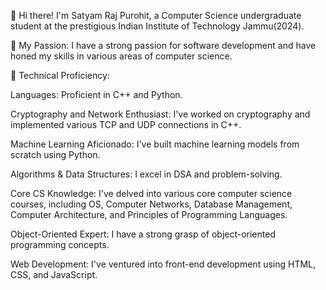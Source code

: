 👋 Hi there! I'm Satyam Raj Purohit, a Computer Science undergraduate student at the prestigious Indian Institute of Technology Jammu(2024).

🚀 My Passion: I have a strong passion for software development and have honed my skills in various areas of computer science.

🌟 Technical Proficiency:

Languages: Proficient in C++ and Python.

Cryptography and Network Enthusiast: I've worked on cryptography and implemented various TCP and UDP connections in C++.

Machine Learning Aficionado: I've built machine learning models from scratch using Python.

Algorithms & Data Structures: I excel in DSA and problem-solving.

Core CS Knowledge: I've delved into various core computer science courses, including OS, Computer Networks, Database Management, Computer Architecture, and Principles of Programming Languages.

Object-Oriented Expert: I have a strong grasp of object-oriented programming concepts.

Web Development: I've ventured into front-end development using HTML, CSS, and JavaScript.
